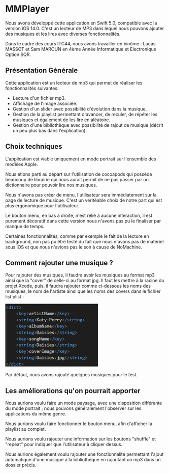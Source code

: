 # MMPlayer
Nous avons développé cette application en Swift 5.0, compatible avec la version iOS 14.0. C'est un lecteur de MP3 dans lequel nous pouvons ajouter des musiques et les lires avec diverses fonctionnalités.

Dans le cadre des cours ITC44, nous avons travailler en binôme : Lucas MASSOT et Sam MAROUN en 4ème Année Informatique et Electronique Option SQR.

## Présentation Générale
Cette application est un lecteur de mp3 qui permet de réaliser les fonctionnalités suivantes:

- Lecture d'un fichier mp3.
- Affichage de l'image associée.
- Gestion d'un slider avec possibilité d'évolution dans la musique.
- Gestion de la playlist permettant d'avancer, de reculer, de répéter les musiques et également de les lire en aléatoire.
- Gestion d'une bibliothèque avec possibilité de rajout de musique (décrit un peu plus bas dans l'explication).

## Choix techniques
L'application est viable uniquement en mode portrait sur l'ensemble des modèles Apple.

Nous étions parti au départ sur l'utilisation de cocoapods qui possède beaucoup de librairie qui nous aurait permit de ne pas passer par un dictionnaire pour pouvoir lire nos musiques.

Nous n'avons pas créer de menu, l'utilisateur sera immédiatement sur la page de lecture de musique. C'est un véritéable choix de notre part qui est plus ergonomique pour l'utilisateur.

Le bouton menu, en bas à droite, n'est relié à aucune interaction, il est purement décoratif dans cette version nous n'avons pas pu le finaliser par manque de temps.

Certaines fonctionnalités, comme par exemple le fait de la lecture en background, non pas pu être testé du fait que nous n'avons pas de matériel sous iOS et que nous n'avions pas le son à cause de NoMachine. 

## Comment rajouter une musique ?

Pour rajouter des musiques, il faudra avoir les musiques au format mp3 ainsi que la "cover" de celle-ci au format jpg. Il faut les mettre à la racine du projet Xcode, puis, il faudra rajouter comme ci-dessous les noms des musiques, le nom de l'artiste ainsi que les noms des covers dans le fichier list.plist :

![Screenshot](Screenshot.png)

Par défaut, nous avons rajouté quelques musiques pour le test.

## Les améliorations qu'on pourrait apporter
Nous aurions voulu faire un mode paysage, avec une disposition différente du mode portrait ; nous pouvons généralement l'observer sur les applications du même genre.

Nous aurions voulu faire fonctionner le bouton menu, afin d'afficher la playlist au complet.

Nous aurions voulu rajouter une information sur les boutons "shuffle" et "repeat" pour indiquer que l'utilisateur à cliquer dessus.

Nous aurions également voulu rajouter une fonctionnalité permettant l'ajout automatique d'une musique à la bibliothèque en rajoutant un mp3 dans un dossier précis.

